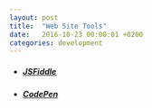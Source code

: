 ```yaml
---
layout: post
title:  "Web Site Tools"
date:   2016-10-23 00:00:01 +0200
categories: development
---
```


* ##### [JSFiddle][link-jsfiddle]

* ##### [CodePen][link-codepen]

[link-jsfiddle]: https://jsfiddle.net/
[link-codepen]: https://codepen.io/
